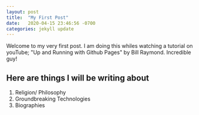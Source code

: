 ```yaml
---
layout: post
title:  "My First Post"
date:   2020-04-15 23:46:56 -0700
categories: jekyll update
--- 
```


Welcome to my very first post. I am doing this whiles watching a tutorial on youTube; "Up and Running with Github Pages" by Bill Raymond. Incredible guy!

## Here are things I will be writing about
1. Religion/ Philosophy
2. Groundbreaking Technologies
3. Biographies 